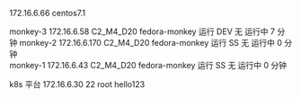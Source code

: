 172.16.6.66 centos7.1


monkey-3	172.16.6.58 C2_M4_D20	fedora-monkey	运行	DEV	无	运行中	7 分钟
monkey-2	172.16.6.170 C2_M4_D20	fedora-monkey	运行	SS	无	运行中	0 分钟	
monkey-1	172.16.6.43 C2_M4_D20	fedora-monkey	运行	SS	无	运行中	0 分钟



k8s 平台
172.16.6.30 22 root hello123